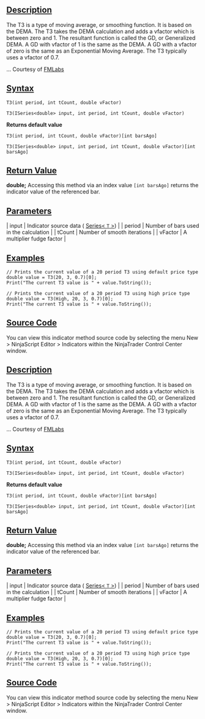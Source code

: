 ## [Description](https://developer.ninjatrader.com/docs/desktop/moving_average_t3_t3\#description)

The T3 is a type of moving average, or smoothing function. It is based on the DEMA. The T3 takes the DEMA calculation and adds a vfactor which is between zero and 1. The resultant function is called the GD, or Generalized DEMA. A GD with vfactor of 1 is the same as the DEMA. A GD with a vfactor of zero is the same as an Exponential Moving Average. The T3 typically uses a vfactor of 0.7.

... Courtesy of [FMLabs](http://www.fmlabs.com/reference/default.htm?url=T3.htm)

## [Syntax](https://developer.ninjatrader.com/docs/desktop/moving_average_t3_t3\#syntax)

`T3(int period, int tCount, double vFactor)`

`T3(ISeries<double> input, int period, int tCount, double vFactor)`

**Returns default value**

`T3(int period, int tCount, double vFactor)[int barsAgo]`

`T3(ISeries<double> input, int period, int tCount, double vFactor)[int barsAgo]`

## [Return Value](https://developer.ninjatrader.com/docs/desktop/moving_average_t3_t3\#return-value)

**double;** Accessing this method via an index value `[int barsAgo]` returns the indicator value of the referenced bar.

## [Parameters](https://developer.ninjatrader.com/docs/desktop/moving_average_t3_t3\#parameters)

| input | Indicator source data ( [Series< `T` >](https://developer.ninjatrader.com/docs/desktop/seriest)) |
| period | Number of bars used in the calculation |
| tCount | Number of smooth iterations |
| vFactor | A multiplier fudge factor |

## [Examples](https://developer.ninjatrader.com/docs/desktop/moving_average_t3_t3\#examples)

```jsx-150469391 csharp
// Prints the current value of a 20 period T3 using default price type
double value = T3(20, 3, 0.7)[0];
Print("The current T3 value is " + value.ToString());

// Prints the current value of a 20 period T3 using high price type
double value = T3(High, 20, 3, 0.7)[0];
Print("The current T3 value is " + value.ToString());

```

## [Source Code](https://developer.ninjatrader.com/docs/desktop/moving_average_t3_t3\#source-code)

You can view this indicator method source code by selecting the menu New > NinjaScript Editor > Indicators within the NinjaTrader Control Center window.

## [Description](https://developer.ninjatrader.com/docs/desktop/moving_average_t3_t3\#description)

The T3 is a type of moving average, or smoothing function. It is based on the DEMA. The T3 takes the DEMA calculation and adds a vfactor which is between zero and 1. The resultant function is called the GD, or Generalized DEMA. A GD with vfactor of 1 is the same as the DEMA. A GD with a vfactor of zero is the same as an Exponential Moving Average. The T3 typically uses a vfactor of 0.7.

... Courtesy of [FMLabs](http://www.fmlabs.com/reference/default.htm?url=T3.htm)

## [Syntax](https://developer.ninjatrader.com/docs/desktop/moving_average_t3_t3\#syntax)

`T3(int period, int tCount, double vFactor)`

`T3(ISeries<double> input, int period, int tCount, double vFactor)`

**Returns default value**

`T3(int period, int tCount, double vFactor)[int barsAgo]`

`T3(ISeries<double> input, int period, int tCount, double vFactor)[int barsAgo]`

## [Return Value](https://developer.ninjatrader.com/docs/desktop/moving_average_t3_t3\#return-value)

**double;** Accessing this method via an index value `[int barsAgo]` returns the indicator value of the referenced bar.

## [Parameters](https://developer.ninjatrader.com/docs/desktop/moving_average_t3_t3\#parameters)

| input | Indicator source data ( [Series< `T` >](https://developer.ninjatrader.com/docs/desktop/seriest)) |
| period | Number of bars used in the calculation |
| tCount | Number of smooth iterations |
| vFactor | A multiplier fudge factor |

## [Examples](https://developer.ninjatrader.com/docs/desktop/moving_average_t3_t3\#examples)

```jsx-150469391 csharp
// Prints the current value of a 20 period T3 using default price type
double value = T3(20, 3, 0.7)[0];
Print("The current T3 value is " + value.ToString());

// Prints the current value of a 20 period T3 using high price type
double value = T3(High, 20, 3, 0.7)[0];
Print("The current T3 value is " + value.ToString());

```

## [Source Code](https://developer.ninjatrader.com/docs/desktop/moving_average_t3_t3\#source-code)

You can view this indicator method source code by selecting the menu New > NinjaScript Editor > Indicators within the NinjaTrader Control Center window.
